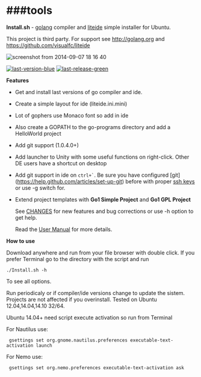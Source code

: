 ###tools
====
**Install.sh** - [golang](http://golang.org) compiler and [liteide](https://github.com/visualfc/liteide) simple installer for Ubuntu.

This project is third party. For support see http://golang.org and https://github.com/visualfc/liteide

![screenshot from 2014-09-07 18 16 40](https://cloud.githubusercontent.com/assets/6298396/4178685/4460829c-36a2-11e4-9674-236082f70d03.png)

[![last-version-blue](https://cloud.githubusercontent.com/assets/6298396/5602522/8967405e-935b-11e4-8777-de3623ed6ad7.png)](https://github.com/geosoft1/tools/archive/master.zip)
[![last-release-green](https://cloud.githubusercontent.com/assets/6298396/5602520/83eb3f72-935b-11e4-9fc0-296506ca5c9a.png)](https://github.com/geosoft1/tools/releases/latest)

**Features**
* Get and install last versions of go compiler and ide.
* Create a simple layout for ide (liteide.ini.mini)
* Lot of gophers use Monaco font so add in ide
* Also create a GOPATH to the go-programs directory and add a HelloWorld project
* Add git support (1.0.4.0+)
* Add launcher to Unity with some useful functions on right-click. Other DE users have a shortcut on desktop
* Add git support in ide on `` ctrl+` ``. Be sure you have configured [git] (https://help.github.com/articles/set-up-git) before with proper [ssh keys](https://help.github.com/articles/generating-ssh-keys) or use -g switch for.
* Extend project templates with **Go1 Simple Project** and **Go1 GPL Project**
    
    See [CHANGES](https://github.com/geosoft1/tools/blob/master/CHANGES) for new features and bug corrections or use -h option to get help.

    Read the [User Manual](https://github.com/geosoft1/tools/blob/master/HOWTO.md) for more details.

**How to use**

Download anywhere and run from your file browser with double click. If you prefer Terminal go to the directory with the script and run

    ./Install.sh -h

To see all options.

Run periodicaly or if compiler/ide versions change to update the sistem.
Projects are not affected if you overinstall.
Tested on Ubuntu 12.04,14.04,14.10 32/64.
	
Ubuntu 14.04+ need script execute activation so run from Terminal
	
For Nautilus use:

     gsettings set org.gnome.nautilus.preferences executable-text-activation launch

For Nemo use:

     gsettings set org.nemo.preferences executable-text-activation ask

